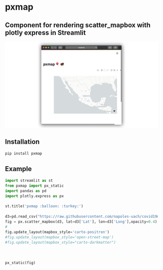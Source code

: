 # pxmap
## Component for rendering scatter_mapbox with plotly express  in Streamlit


!["streamlit_pxmap example"](image/pxmap.png)
## Installation

```python
pip install pxmap
```

## Example

```python
import streamlit as st
from pxmap import px_static
import pandas as pd
import plotly.express as px

st.title('pxmap :balloon: :turkey:')

d3=pd.read_csv("https://raw.githubusercontent.com/napoles-uach/covid19mx/master/estadoslatlon.csv")
fig = px.scatter_mapbox(d3, lat=d3['Lat'], lon=d3['Long'],opacity=0.4)
#
fig.update_layout(mapbox_style='carto-positron')
#fig.update_layout(mapbox_style='open-street-map')
#fig.update_layout(mapbox_style="carto-darkmatter")



px_static(fig)
```

